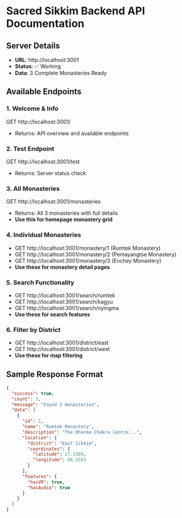 # Sacred Sikkim Backend API Documentation

## Server Details
- **URL**: http://localhost:3001
- **Status**: ✅ Working
- **Data**: 3 Complete Monasteries Ready

## Available Endpoints

### 1. Welcome & Info
GET http://localhost:3001/
- Returns: API overview and available endpoints

### 2. Test Endpoint  
GET http://localhost:3001/test
- Returns: Server status check

### 3. All Monasteries
GET http://localhost:3001/monasteries
- Returns: All 3 monasteries with full details
- **Use this for homepage monastery grid**

### 4. Individual Monasteries
- GET http://localhost:3001/monastery/1 (Rumtek Monastery)
- GET http://localhost:3001/monastery/2 (Pemayangtse Monastery)  
- GET http://localhost:3001/monastery/3 (Enchey Monastery)
- **Use these for monastery detail pages**

### 5. Search Functionality
- GET http://localhost:3001/search/rumtek
- GET http://localhost:3001/search/kagyu
- GET http://localhost:3001/search/nyingma
- **Use these for search features**

### 6. Filter by District
- GET http://localhost:3001/district/east
- GET http://localhost:3001/district/west
- **Use these for map filtering**

## Sample Response Format
```json
{
  "success": true,
  "count": 3,
  "message": "Found 3 monasteries",
  "data": [
    {
      "id": 1,
      "name": "Rumtek Monastery",
      "description": "The Dharma Chakra Centre...",
      "location": {
        "district": "East Sikkim",
        "coordinates": {
          "latitude": 27.3389,
          "longitude": 88.5583
        }
      },
      "features": {
        "hasVR": true,
        "hasAudio": true
      }
    }
  ]
}